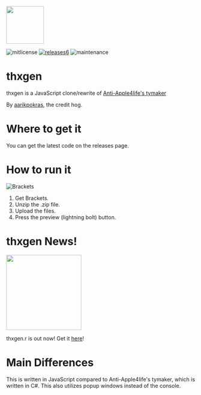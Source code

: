 <img src = "https://camo.githubusercontent.com/53b054c1550649b16194f0f496a7e47b85715d5a4994bfe73b41952f1d23d7ef/68747470733a2f2f692e6962622e636f2f516e506d3830312f556e7469746c65642d64726177696e672e706e67" width = "100">

![mitlicense](https://img.shields.io/badge/license-MIT-green?style=for-the-badge)
[![releases6](https://img.shields.io/badge/releases-6-red?style=for-the-badge)](https://github.com/tymaker-team/thxgen/releases)
![maintenance](https://img.shields.io/maintenance/yes/2022?style=for-the-badge)

# thxgen
thxgen is a JavaScript clone/rewrite of [Anti-Apple4life's tymaker](https://github.com/Anti-Apple4life/tymaker-team) 

By [aarikpokras](https://github.com/aarikpokras), the credit hog.

# Where to get it
You can get the latest code on the releases page.

# How to run it
![Brackets](https://brackets.io/img/brackets.svg)
1. Get Brackets.
2. Unzip the .zip file.
3. Upload the files.
4. Press the preview (lightning bolt) button.

# thxgen News!
<img src = "https://camo.githubusercontent.com/ce16efc7ad683d4bbcf47b286f3d0235e5b5c5b81aee7185199fe6c46d3efcaa/68747470733a2f2f692e6962622e636f2f677a4430424c4b2f74687867656e2d6e6577732e706e67" width = "200">

thxgen.r is out now! Get it [here](https://github.com/tymaker-team/thxgen.r)!

# Main Differences
This is written in JavaScript compared to Anti-Apple4life's tymaker, which is written in C#. This also utilizes popup windows instead of the console.

